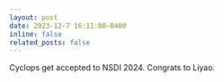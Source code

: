 ```yaml
---
layout: post
date: 2023-12-7 16:11:00-0400
inline: false
related_posts: false
---
```


Cyclops get accepted to NSDI 2024. Congrats to Liyao. 
